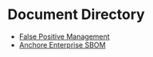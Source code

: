 # Document Directory

- [False Positive Management](False_Policy_Management.md)
- [Anchore Enterprise SBOM](Anchore_Enterprise_SBOM.md)
